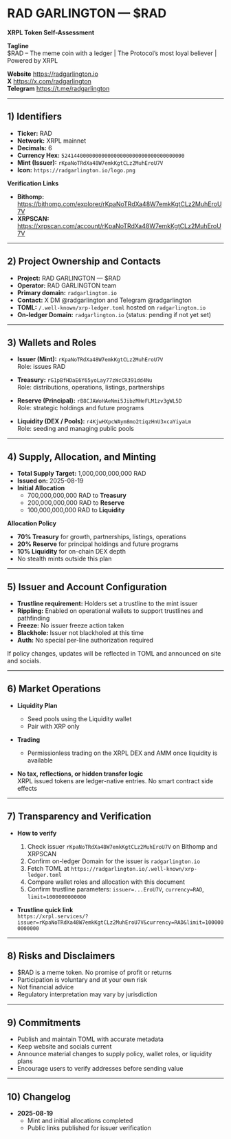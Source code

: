 # RAD GARLINGTON — $RAD  
**XRPL Token Self-Assessment**

**Tagline**  
$RAD – The meme coin with a ledger | The Protocol’s most loyal believer | Powered by XRPL

**Website**  https://radgarlington.io  
**X**  https://x.com/radgarlington  
**Telegram**  https://t.me/radgarlington

---

## 1) Identifiers

- **Ticker:** RAD  
- **Network:** XRPL mainnet  
- **Decimals:** 6  
- **Currency Hex:** `5241440000000000000000000000000000000000`  
- **Mint (Issuer):** `rKpaNoTRdXa48W7emkKgtCLz2MuhEroU7V`  
- **Icon:** `https://radgarlington.io/logo.png`

**Verification Links**  
- **Bithomp:** https://bithomp.com/explorer/rKpaNoTRdXa48W7emkKgtCLz2MuhEroU7V  
- **XRPSCAN:** https://xrpscan.com/account/rKpaNoTRdXa48W7emkKgtCLz2MuhEroU7V

---

## 2) Project Ownership and Contacts

- **Project:** RAD GARLINGTON — $RAD  
- **Operator:** RAD GARLINGTON team  
- **Primary domain:** `radgarlington.io`  
- **Contact:** X DM @radgarlington and Telegram @radgarlington  
- **TOML:** `/.well-known/xrp-ledger.toml` hosted on `radgarlington.io`  
- **On-ledger Domain:** `radgarlington.io` (status: pending if not yet set)

---

## 3) Wallets and Roles

- **Issuer (Mint):** `rKpaNoTRdXa48W7emkKgtCLz2MuhEroU7V`  
  Role: issues RAD

- **Treasury:** `rG1pBfHDaE6Y65yoLay77zWcCR391dd4Nu`  
  Role: distributions, operations, listings, partnerships

- **Reserve (Principal):** `rB8CJAWoHAeNmi5JibzMHeFLM1zv3gWL5D`  
  Role: strategic holdings and future programs

- **Liquidity (DEX / Pools):** `r4KjwHXpcWAym8mo2tiqzHnU3xcaYiyaLm`  
  Role: seeding and managing public pools

---

## 4) Supply, Allocation, and Minting

- **Total Supply Target:** 1,000,000,000,000 RAD  
- **Issued on:** 2025-08-19  
- **Initial Allocation**  
  - 700,000,000,000 RAD to **Treasury**  
  - 200,000,000,000 RAD to **Reserve**  
  - 100,000,000,000 RAD to **Liquidity**

**Allocation Policy**  
- **70% Treasury** for growth, partnerships, listings, operations  
- **20% Reserve** for principal holdings and future programs  
- **10% Liquidity** for on-chain DEX depth  
- No stealth mints outside this plan

---

## 5) Issuer and Account Configuration

- **Trustline requirement:** Holders set a trustline to the mint issuer  
- **Rippling:** Enabled on operational wallets to support trustlines and pathfinding  
- **Freeze:** No issuer freeze action taken  
- **Blackhole:** Issuer not blackholed at this time  
- **Auth:** No special per-line authorization required

If policy changes, updates will be reflected in TOML and announced on site and socials.

---

## 6) Market Operations

- **Liquidity Plan**  
  - Seed pools using the Liquidity wallet  
  - Pair with XRP only

- **Trading**  
  - Permissionless trading on the XRPL DEX and AMM once liquidity is available

- **No tax, reflections, or hidden transfer logic**  
  XRPL issued tokens are ledger-native entries. No smart contract side effects

---

## 7) Transparency and Verification

- **How to verify**  
  1. Check issuer `rKpaNoTRdXa48W7emkKgtCLz2MuhEroU7V` on Bithomp and XRPSCAN  
  2. Confirm on-ledger Domain for the issuer is `radgarlington.io`  
  3. Fetch TOML at `https://radgarlington.io/.well-known/xrp-ledger.toml`  
  4. Compare wallet roles and allocation with this document  
  5. Confirm trustline parameters: `issuer=...EroU7V`, `currency=RAD`, `limit=1000000000000`

- **Trustline quick link**  
  `https://xrpl.services/?issuer=rKpaNoTRdXa48W7emkKgtCLz2MuhEroU7V&currency=RAD&limit=1000000000000`

---

## 8) Risks and Disclaimers

- $RAD is a meme token. No promise of profit or returns  
- Participation is voluntary and at your own risk  
- Not financial advice  
- Regulatory interpretation may vary by jurisdiction

---

## 9) Commitments

- Publish and maintain TOML with accurate metadata  
- Keep website and socials current  
- Announce material changes to supply policy, wallet roles, or liquidity plans  
- Encourage users to verify addresses before sending value

---

## 10) Changelog

- **2025-08-19**  
  - Mint and initial allocations completed  
  - Public links published for issuer verification

